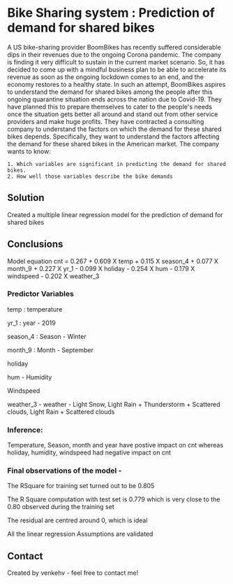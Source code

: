 # Bike Sharing system : Prediction of demand for shared bikes
A US bike-sharing provider BoomBikes has recently suffered considerable dips in their revenues due to the ongoing Corona pandemic. The company is finding it very difficult to sustain in the current market scenario. So, it has decided to come up with a mindful business plan to be able to accelerate its revenue as soon as the ongoing lockdown comes to an end, and the economy restores to a healthy state. 
In such an attempt, BoomBikes aspires to understand the demand for shared bikes among the people after this ongoing quarantine situation ends across the nation due to Covid-19. They have planned this to prepare themselves to cater to the people's needs once the situation gets better all around and stand out from other service providers and make huge profits.
They have contracted a consulting company to understand the factors on which the demand for these shared bikes depends. Specifically, they want to understand the factors affecting the demand for these shared bikes in the American market. The company wants to know:

    1. Which variables are significant in predicting the demand for shared bikes.
    2. How well those variables describe the bike demands


## Solution 
Created a multiple linear regression model for the prediction of demand for shared bikes



## Conclusions
Model equation
cnt = 0.267 + 0.609 X temp + 0.115 X season_4 + 0.077 X month_9 + 0.227 X yr_1 - 0.099 X holiday - 0.254 X hum - 0.179 X windspeed - 0.202 X weather_3

### Predictor Variables

temp : temperature

yr_1 : year - 2019

season_4 : Season - Winter

month_9 : Month - September

holiday

hum - Humidity

Windspeed

weather_3 - weather - Light Snow, Light Rain + Thunderstorm + Scattered clouds, Light Rain + Scattered clouds

### Inference:
Temperature, Season, month and year have postive impact on cnt whereas holiday, humidity, windspeed had negative impact on cnt

### Final observations of the model -
The RSquare for training set turned out to be 0.805

The R Square computation with test set is 0.779 which is very close to the 0.80 observed during the training set

The residual are centred around 0, which is ideal

All the linear regression Assumptions are validated


## Contact
Created by venkehv - feel free to contact me!

